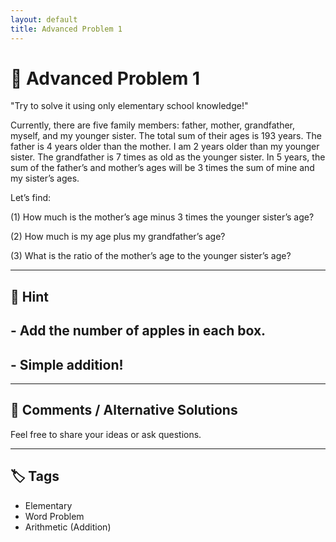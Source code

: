 ```yaml
---
layout: default
title: Advanced Problem 1 
---
```


# 🧮 Advanced Problem 1 

"Try to solve it using only elementary school knowledge!"

Currently, there are five family members: father, mother, grandfather, myself, and my younger sister.
The total sum of their ages is 193 years.
The father is 4 years older than the mother.
I am 2 years older than my younger sister.
The grandfather is 7 times as old as the younger sister.
In 5 years, the sum of the father’s and mother’s ages will be 3 times the sum of mine and my sister’s ages.

Let’s find:

(1) How much is the mother’s age minus 3 times the younger sister’s age?

(2) How much is my age plus my grandfather’s age?

(3) What is the ratio of the mother’s age to the younger sister’s age?

---

## 📝 Hint

## - Add the number of apples in each box.
## - Simple addition!

---

## 💬 Comments / Alternative Solutions

Feel free to share your ideas or ask questions.

---

## 🏷 Tags

- Elementary 
- Word Problem  
- Arithmetic (Addition)
